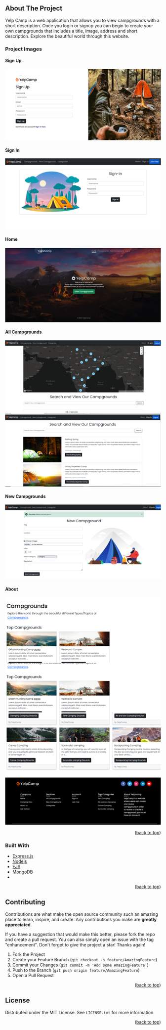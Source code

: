 <div id="top"></div>

<br />

<!-- ABOUT THE PROJECT -->

## About The Project

Yelp Camp is a web application that allows you to view campgrounds with a short description. Once you login or signup you can begin to create your own campgrounds that includes a title, image, address and short description. Explore the beautiful world through this website.

### Project Images

#### Sign Up
<img src="./screenshots/sign_up.png" alt="Logo" >

#### Sign In
<img src="./screenshots/sign_in.png" alt="Logo" >

#### Home
<img src="./screenshots/home.png" alt="Logo" >

#### All Campgrounds
<img src="./screenshots/1.1.png" alt="Logo" >
<img src="./screenshots/1.2.png" alt="Logo" >

#### New Campgrounds
<img src="./screenshots/new_campground.png" alt="Logo" >

#### About
<img src="./screenshots/category.png" alt="Logo">

<p align="right">(<a href="#top">back to top</a>)</p>

### Built With



- [Express.js](https://expressjs.com/)
- [Nodejs](https://nodejs.org/en/)
- [EJS](https://ejs.co/)
- [MongoDB](https://www.mongodb.com/)
- 
<p align="right">(<a href="#top">back to top</a>)</p>

<!-- CONTRIBUTING -->

## Contributing

Contributions are what make the open source community such an amazing place to learn, inspire, and create. Any contributions you make are **greatly appreciated**.

If you have a suggestion that would make this better, please fork the repo and create a pull request. You can also simply open an issue with the tag "enhancement".
Don't forget to give the project a star! Thanks again!

1. Fork the Project
2. Create your Feature Branch (`git checkout -b feature/AmazingFeature`)
3. Commit your Changes (`git commit -m 'Add some AmazingFeature'`)
4. Push to the Branch (`git push origin feature/AmazingFeature`)
5. Open a Pull Request

<p align="right">(<a href="#top">back to top</a>)</p>

<!-- LICENSE -->

## License

Distributed under the MIT License. See `LICENSE.txt` for more information.

<p align="right">(<a href="#top">back to top</a>)</p>

